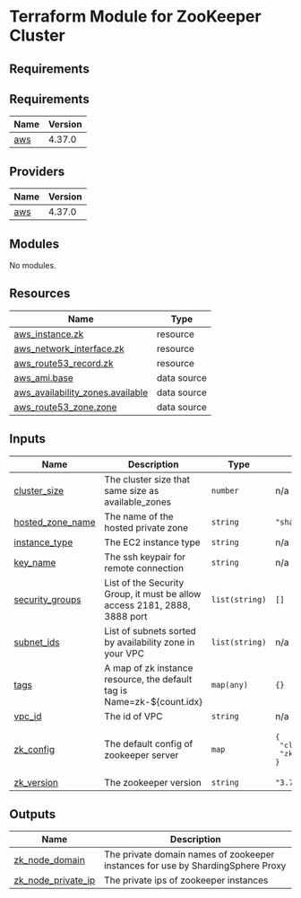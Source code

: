 # Terraform Module for ZooKeeper Cluster

## Requirements

## Requirements
| Name | Version |
|------|---------|
| <a name="requirement_aws"></a> [aws](#requirement\_aws) | 4.37.0 |


## Providers

| Name | Version |
|------|---------|
| <a name="provider_aws"></a> [aws](#provider\_aws) | 4.37.0 |

## Modules

No modules.

## Resources

| Name | Type |
|------|------|
| [aws_instance.zk](https://registry.terraform.io/providers/hashicorp/aws/latest/docs/resources/instance) | resource |
| [aws_network_interface.zk](https://registry.terraform.io/providers/hashicorp/aws/latest/docs/resources/network_interface) | resource |
| [aws_route53_record.zk](https://registry.terraform.io/providers/hashicorp/aws/latest/docs/resources/route53_record) | resource |
| [aws_ami.base](https://registry.terraform.io/providers/hashicorp/aws/latest/docs/data-sources/ami) | data source |
| [aws_availability_zones.available](https://registry.terraform.io/providers/hashicorp/aws/latest/docs/data-sources/availability_zones) | data source |
| [aws_route53_zone.zone](https://registry.terraform.io/providers/hashicorp/aws/latest/docs/data-sources/route53_zone) | data source |

## Inputs

| Name | Description | Type | Default | Required |
|------|-------------|------|---------|:--------:|
| <a name="input_cluster_size"></a> [cluster\_size](#input\_cluster\_size) | The cluster size that same size as available\_zones | `number` | n/a | yes |
| <a name="input_hosted_zone_name"></a> [hosted\_zone\_name](#input\_hosted\_zone\_name) | The name of the hosted private zone | `string` | `"shardingsphere.org"` | no |
| <a name="input_instance_type"></a> [instance\_type](#input\_instance\_type) | The EC2 instance type | `string` | n/a | yes |
| <a name="input_key_name"></a> [key\_name](#input\_key\_name) | The ssh keypair for remote connection | `string` | n/a | yes |
| <a name="input_security_groups"></a> [security\_groups](#input\_security\_groups) | List of the Security Group, it must be allow access 2181, 2888, 3888 port | `list(string)` | `[]` | no |
| <a name="input_subnet_ids"></a> [subnet\_ids](#input\_subnet\_ids) | List of subnets sorted by availability zone in your VPC | `list(string)` | n/a | yes |
| <a name="input_tags"></a> [tags](#input\_tags) | A map of zk instance resource, the default tag is Name=zk-${count.idx} | `map(any)` | `{}` | no |
| <a name="input_vpc_id"></a> [vpc\_id](#input\_vpc\_id) | The id of VPC | `string` | n/a | yes |
| <a name="input_zk_config"></a> [zk\_config](#input\_zk\_config) | The default config of zookeeper server | `map` | <pre>{<br>  "client_port": 2181,<br>  "zk_heap": 1024<br>}</pre> | no |
| <a name="input_zk_version"></a> [zk\_version](#input\_zk\_version) | The zookeeper version | `string` | `"3.7.1"` | no |

## Outputs

| Name | Description |
|------|-------------|
| <a name="output_zk_node_domain"></a> [zk\_node\_domain](#output\_zk\_node\_domain) | The private domain names of zookeeper instances for use by ShardingSphere Proxy |
| <a name="output_zk_node_private_ip"></a> [zk\_node\_private\_ip](#output\_zk\_node\_private\_ip) | The private ips of zookeeper instances |
